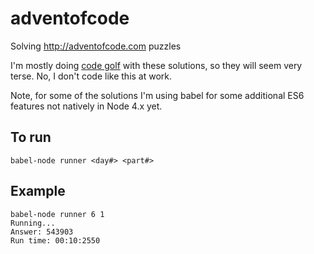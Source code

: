 # adventofcode
Solving http://adventofcode.com puzzles

I'm mostly doing [code golf](https://en.wikipedia.org/wiki/Code_golf) with these solutions, so they will seem very terse.
No, I don't code like this at work.

Note, for some of the solutions I'm using babel for some additional ES6 features not natively in Node 4.x yet.

To run
------
`babel-node runner <day#> <part#>`

Example
-------
```
babel-node runner 6 1
Running...
Answer: 543903
Run time: 00:10:2550
```

